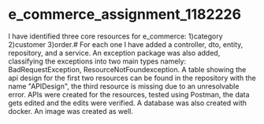 # e_commerce_assignment_1182226
I have identified three core resources for e_commerce: 1)category 2)customer 3)order.#
For each one I have added a controller, dto, entity, repository, and a service. 
An exception package was also added, classifying the exceptions into two main types namely: BadRequestException, ResourceNotFoundexception.
A table showing the api design for the first two resources can be found in the repository with the name "APIDesign", the third resource is missing due to an unresolvable error. 
APIs were created for the resources, tested using Postman, the data gets edited and the edits were verified. 
A database was also created with docker. An image was created as well. 

